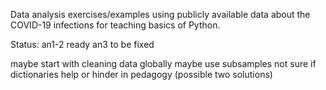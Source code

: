 Data analysis exercises/examples using publicly available data about the COVID-19 infections for teaching basics of Python.

Status:
an1-2 ready
an3 to be fixed

maybe start with cleaning data globally
maybe use subsamples
not sure if dictionaries help or hinder in pedagogy (possible two solutions)
